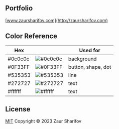 ## Portfolio
[www.zaursharifov.com](http://zaursharifov.com)

## Color Reference

| Hex | | Used for |
| --- | - | --- |
| #0c0c0c | ![#0c0c0c](https://via.placeholder.com/10/0c0c0c?text=+)| background |
| #0F33FF | ![#0F33FF](https://via.placeholder.com/10/0F33FF?text=+)| button, shape, dot |
| #535353 | ![#535353](https://via.placeholder.com/10/535353?text=+)| line |
| #272727 | ![#272727](https://via.placeholder.com/10/272727?text=+)| text |
| #ffffff | ![#ffffff](https://via.placeholder.com/10/ffffff?text=+)| text |

## License 
[MIT](https://github.com/zeraphosa/www.zaursharifov.com/blob/main/LICENSE) Copyright ©  2023 Zaur Sharifov